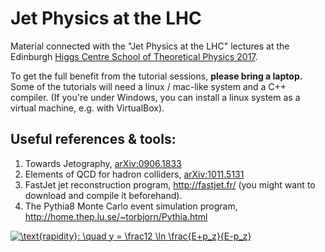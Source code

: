 # Jet Physics at the LHC

Material connected with the "Jet Physics at the LHC" lectures at the Edinburgh
[Higgs Centre School of Theoretical Physics 2017](https://higgs.ph.ed.ac.uk/workshops/higgs-centre-school-theoretical-physics-2017).

To get the full benefit from the tutorial sessions, __please bring a
laptop.__ Some of the tutorials will need a linux /
mac-like system and a C++ compiler. (If you're under Windows, you can
install a linux system as a virtual machine, e.g. with VirtualBox).

## Useful references & tools:
1. Towards Jetography, [arXiv:0906.1833](https://arxiv.org/abs/0906.1833)
2. Elements of QCD for hadron colliders, [arXiv:1011.5131](https://arxiv.org/abs/1011.5131)
3. FastJet jet reconstruction program, http://fastjet.fr/ (you might want to download and
   compile it beforehand).
4. The Pythia8 Monte Carlo event simulation program, http://home.thep.lu.se/~torbjorn/Pythia.html



<a href="https://www.codecogs.com/eqnedit.php?latex=\text{rapidity}:&space;\quad&space;y&space;=&space;\frac12&space;\ln&space;\frac{E&plus;p_z}{E-p_z}" target="_blank"><img src="https://latex.codecogs.com/gif.latex?\text{rapidity}:&space;\quad&space;y&space;=&space;\frac12&space;\ln&space;\frac{E&plus;p_z}{E-p_z}" title="\text{rapidity}: \quad y = \frac12 \ln \frac{E+p_z}{E-p_z}" /></a>
